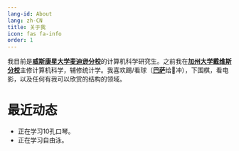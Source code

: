 ```yaml
---
lang-id: About
lang: zh-CN
title: 关于我
icon: fas fa-info
order: 1
---
```

我目前是[**威斯康星大学麦迪逊分校**](https://cs.wisc.edu)的计算机科学研究生。之前我在[**加州大学戴维斯分校**](https://www.ucdavis.edu/)主修计算机科学，辅修统计学。我喜欢踢/看球（[**巴萨**](https://www.fcbarcelona.cn/)给👴冲），下围棋，看电影，以及任何有我可以欣赏的结构的领域。

# 最近动态
- 正在学习10孔口琴。
- 正在学习自由泳。